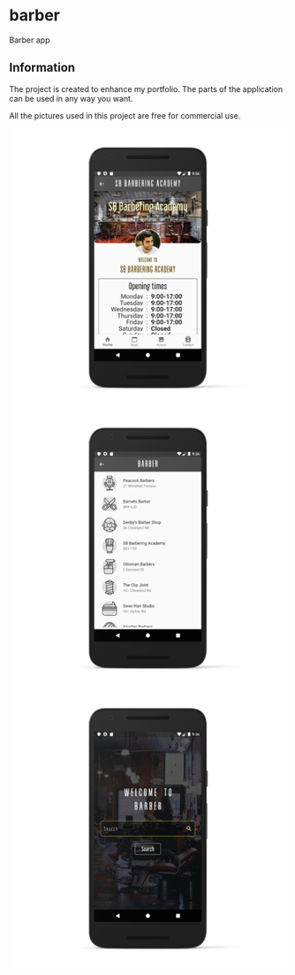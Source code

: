# barber

Barber app

## Information

The project is created to enhance my portfolio. The parts of the application can be used in any way you want. 

All the pictures used in this project are free for commercial use.

![](pictures/whiteitem.png)
![](pictures/whitelist.png)
![](pictures/whitemain.png)
